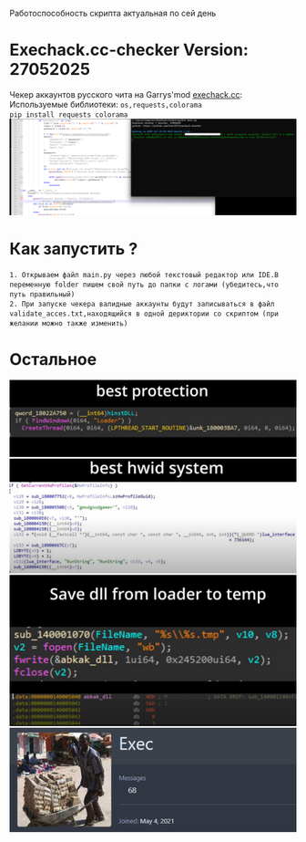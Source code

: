 Работоспособность скрипта актуальная по сей день
# Exechack.cc-checker Version: 27052025

Чекер аккаунтов русского чита на Garrys'mod <a href="https://b.exechack.cc/">exechack.cc</a>:   
Используемые библиотеки:
`os,requests,colorama`   
        `pip install requests colorama`
<img src="more/Снимок экрана 2025-05-27 133732.png" />   

# Как запустить ?
`1. Открываем файл main.py через любой текстовый редактор или IDE.В переменную folder пишем свой путь до папки с логами (убедитесь,что путь правильный)`   
`2. При запуске чекера валидные аккаунты будут записываться в файл validate_acces.txt,находящийся в одной дериктории со скриптом (при желании можно также изменить)`

# Остальное

<img src="more/Снимок экрана 2025-05-27 131926.png" />   
<img src="more/Снимок экрана 2025-05-27 132056.png" />   
<img src="more/Снимок экрана 2025-05-27 132113.png" />   
<img src="more/Снимок экрана 2025-05-27 134340.png" />   
